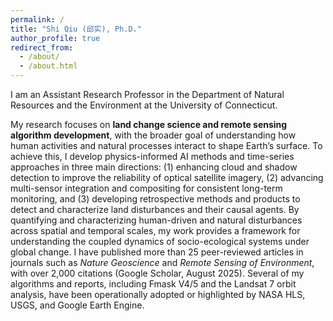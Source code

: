 ```yaml
---
permalink: /
title: "Shi Qiu (邱实), Ph.D."
author_profile: true
redirect_from: 
  - /about/
  - /about.html
---
```


I am an Assistant Research Professor in the Department of Natural Resources and the Environment at the University of Connecticut.

My research focuses on <b> land change science and remote sensing algorithm development</b>, with the broader goal of understanding how human activities and natural processes interact to shape Earth’s surface. To achieve this, I develop physics-informed AI methods and time-series approaches in three main directions: (1) enhancing cloud and shadow detection to improve the reliability of optical satellite imagery, (2) advancing multi-sensor integration and compositing for consistent long-term monitoring, and (3) developing retrospective methods and products to detect and characterize land disturbances and their causal agents. By quantifying and characterizing human-driven and natural disturbances across spatial and temporal scales, my work provides a framework for understanding the coupled dynamics of socio-ecological systems under global change. I have published more than 25 peer-reviewed articles in journals such as <i>Nature Geoscience</i> and <i>Remote Sensing of Environment</i>, with over 2,000 citations (Google Scholar, August 2025). Several of my algorithms and reports, including Fmask V4/5 and the Landsat 7 orbit analysis, have been operationally adopted or highlighted by NASA HLS, USGS, and Google Earth Engine.

